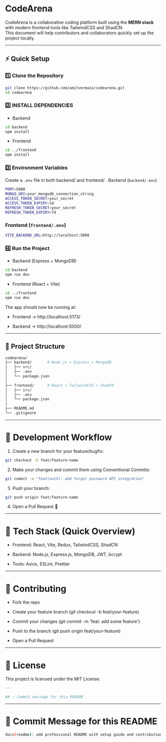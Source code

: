 # CodeArena

CodeArena is a collaborative coding platform built using the **MERN stack** with modern frontend tools like TailwindCSS and ShadCN.  
This document will help contributors and collaborators quickly set up the project locally.

---

## ⚡ Quick Setup

### 1️⃣ Clone the Repository
```bash
git clone https://github.com/amitvermaio/codearena.git
cd codearena
```

### 2️⃣ INSTALL DEPENDENCIES
- Backend
``` bash
cd backend
npm install
```

- Frontend
```bash
cd ../frontend
npm install
```

### 3️⃣ Environment Variables

Create a `.env` file in both backend/ and frontend/ .
Backend (`backend/.env`)

```bash
PORT=5000
MONGO_URI=your_mongodb_connection_string
ACCESS_TOKEN_SECRET=your_secret
ACCESS_TOKEN_EXPIRY=1d
REFRESH_TOKEN_SECRET=your_secret
REFRESH_TOKEN_EXPIRY=7d
```

### Frontend (`frontend/.env`)
``` bash
VITE_BACKEND_URL=http://localhost:5000
```

### 4️⃣ Run the Project

- Backend (Express + MongoDB)
```bash
cd backend
npm run dev
```

- Frontend (React + Vite)
``` bash
cd ../frontend
npm run dev
```

The app should now be running at:

- Frontend → http://localhost:5173/

- Backend → http://localhost:5000/

---

## 📂 Project Structure

``` bash
codearena/
├── backend/       # Node.js + Express + MongoDB
│   ├── src/
│   ├── .env
│   └── package.json
│
├── frontend/      # React + TailwindCSS + ShadCN
│   ├── src/
│   ├── .env
│   └── package.json
│
├── README.md
└── .gitignore
```

---

# 🔧 Development Workflow

1. Create a new branch for your feature/bugfix:
``` bash
git checkout -b feat/feature-name
```

2. Make your changes and commit them using Conventional Commits:

``` bash
git commit -m "feat(auth): add forgot password API integration"
```

3. Push your branch:
``` bash 
git push origin feat/feature-name
```

4. Open a Pull Request 🚀

---

# 📌 Tech Stack (Quick Overview)

- Frontend: React, Vite, Redux, TailwindCSS, ShadCN

- Backend: Node.js, Express.js, MongoDB, JWT, bcrypt

- Tools: Axios, ESLint, Prettier

--- 

# 🤝 Contributing

- Fork the repo

- Create your feature branch (git checkout -b feat/your-feature)

- Commit your changes (git commit -m 'feat: add some feature')

- Push to the branch (git push origin feat/your-feature)

- Open a Pull Request

----

# 📜 License

This project is licensed under the MIT License.

``` yaml
---

## ✅ Commit message for this README  
```

---

# 📝 Commit Message for this README
``` bash
docs(readme): add professional README with setup guide and contribution workflow
```